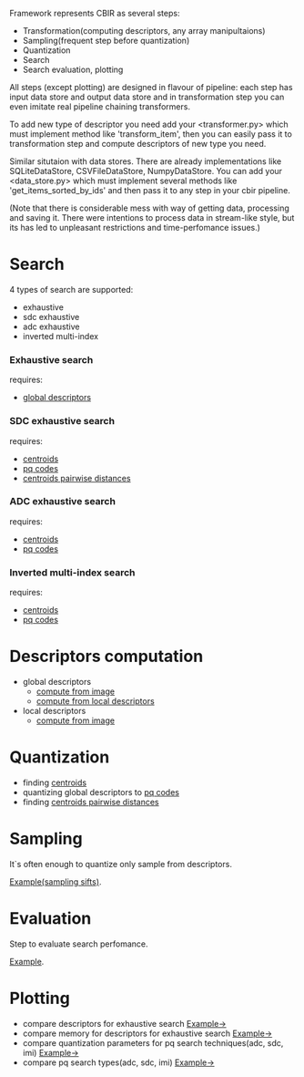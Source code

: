 Framework represents CBIR as several steps:
- Transformation(computing descriptors, any array manipultaions)
- Sampling(frequent step before quantization)
- Quantization
- Search
- Search evaluation, plotting

All steps (except plotting) are designed in flavour of pipeline:
each step has input data store and output data store and in transformation step you can even imitate real pipeline
chaining transformers.

To add new type of descriptor you need add your <transformer.py> which must implement method like 'transform_item', then you can easily pass it to
transformation step and compute descriptors of new type you need.

Similar situtaion with data stores. There are already implementations like SQLiteDataStore, CSVFileDataStore, NumpyDataStore.
You can add your <data_store.py> which must implement several methods like 'get_items_sorted_by_ids' and then pass it to
any step in your cbir pipeline.

(Note that there is considerable mess with way of getting data, processing and saving it. There were intentions to process data in
stream-like style, but its has led to unpleasant restrictions and time-perfomance issues.)

# Search
4 types of search are supported:
* exhaustive
* sdc exhaustive
* adc exhaustive
* inverted multi-index

### Exhaustive search
requires:
- [global descriptors](#global_descriptors)

### SDC exhaustive search
requires:
- [centroids](#centroids)
- [pq codes](#pq_codes)
- [centroids pairwise distances](#centroids_pairwise_distances)

### ADC exhaustive search
requires:
- [centroids](#centroids)
- [pq codes](#pq_codes)

### Inverted multi-index search
requires:
- [centroids](#centroids)
- [pq codes](#pq_codes)


# Descriptors computation
* <a name="global_descriptors">global descriptors</a>
    * [compute from image](/examples/notebooks/descriptors_computation/compute_global_descriptors_from_image.ipynb)
    * [compute from local descriptors](/examples/notebooks/descriptors_computation/compute_global_descriptors_from_local_descriptors.ipynb)
* local descriptors
    * [compute from image](/examples/notebooks/descriptors_computation/compute_local_descriptors_from_image.ipynb)

# Quantization
* finding <a name="centroids">[centroids](/examples/notebooks/quantization/finding_centroids.ipynb)</a>
* quantizing global descriptors to <a name="pq_codes">[pq codes](/examples/notebooks/quantization/quantize_global_descriptors_to_pqcodes.ipynb)</a>
* finding <a name="centroids_pairwise_distances">[centroids pairwise distances](/examples/notebooks/quantization/compute_centroids_pairwise_distances.ipynb)</a>

# Sampling
It`s often enough to quantize only sample from descriptors.

[Example(sampling sifts)](/examples/notebooks/sampling.ipynb).

# Evaluation
Step to evaluate search perfomance.

[Example](/examples/notebooks/evaluate_search.ipynb).

# Plotting
* compare descriptors for exhaustive search [Example->](/examples/notebooks/plotting/plot_exhaustive_search_perfomance_n_nearest.ipynb)
* compare memory for descriptors for exhaustive search [Example->](/examples/notebooks/plotting/plot_exhaustive_search_perfomance_memory.ipynb)
* compare quantization parameters for pq search techniques(adc, sdc, imi) [Example->](/examples/notebooks/plotting/plot_search_perfomance_pq_params.ipynb)
* compare pq search types(adc, sdc, imi) [Example->](/examples/notebooks/plotting/plot_search_perfomance_search_types.ipynb)
